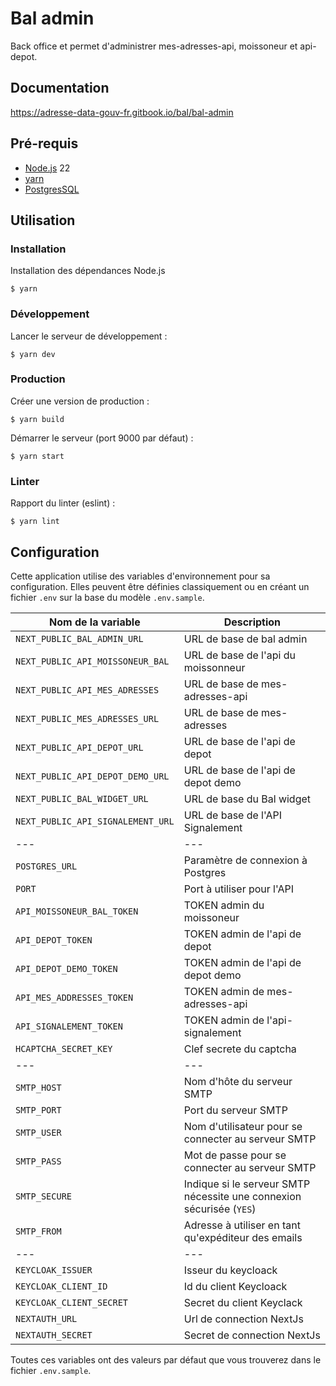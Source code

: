# Bal admin

Back office et permet d'administrer mes-adresses-api, moissoneur et api-depot.

## Documentation

https://adresse-data-gouv-fr.gitbook.io/bal/bal-admin

## Pré-requis

- [Node.js](https://nodejs.org) 22
- [yarn](https://www.yarnpkg.com)
- [PostgresSQL](https://www.postgresql.org/)

## Utilisation

### Installation

Installation des dépendances Node.js

```
$ yarn
```

### Développement

Lancer le serveur de développement :

```
$ yarn dev
```

### Production

Créer une version de production :

```
$ yarn build
```

Démarrer le serveur (port 9000 par défaut) :

```
$ yarn start
```

### Linter

Rapport du linter (eslint) :

```
$ yarn lint
```

## Configuration

Cette application utilise des variables d'environnement pour sa configuration.
Elles peuvent être définies classiquement ou en créant un fichier `.env` sur la base du modèle `.env.sample`.

| Nom de la variable                | Description                                                          |
| --------------------------------- | -------------------------------------------------------------------- |
| `NEXT_PUBLIC_BAL_ADMIN_URL`       | URL de base de bal admin                                             |
| `NEXT_PUBLIC_API_MOISSONEUR_BAL`  | URL de base de l'api du moissonneur                                  |
| `NEXT_PUBLIC_API_MES_ADRESSES`    | URL de base de mes-adresses-api                                      |
| `NEXT_PUBLIC_MES_ADRESSES_URL`    | URL de base de mes-adresses                                          |
| `NEXT_PUBLIC_API_DEPOT_URL`       | URL de base de l'api de depot                                        |
| `NEXT_PUBLIC_API_DEPOT_DEMO_URL`  | URL de base de l'api de depot demo                                   |
| `NEXT_PUBLIC_BAL_WIDGET_URL`      | URL de base du Bal widget                                            |
| `NEXT_PUBLIC_API_SIGNALEMENT_URL` | URL de base de l'API Signalement                                     |
| ---                               | ---                                                                  |
| `POSTGRES_URL`                    | Paramètre de connexion à Postgres                                    |
| `PORT`                            | Port à utiliser pour l'API                                           |
| `API_MOISSONEUR_BAL_TOKEN`        | TOKEN admin du moissoneur                                            |
| `API_DEPOT_TOKEN`                 | TOKEN admin de l'api de depot                                        |
| `API_DEPOT_DEMO_TOKEN`            | TOKEN admin de l'api de depot demo                                   |
| `API_MES_ADDRESSES_TOKEN`         | TOKEN admin de mes-adresses-api                                      |
| `API_SIGNALEMENT_TOKEN`           | TOKEN admin de l'api-signalement                                     |
| `HCAPTCHA_SECRET_KEY`             | Clef secrete du captcha                                              |
| ---                               | ---                                                                  |
| `SMTP_HOST`                       | Nom d'hôte du serveur SMTP                                           |
| `SMTP_PORT`                       | Port du serveur SMTP                                                 |
| `SMTP_USER`                       | Nom d'utilisateur pour se connecter au serveur SMTP                  |
| `SMTP_PASS`                       | Mot de passe pour se connecter au serveur SMTP                       |
| `SMTP_SECURE`                     | Indique si le serveur SMTP nécessite une connexion sécurisée (`YES`) |
| `SMTP_FROM`                       | Adresse à utiliser en tant qu'expéditeur des emails                  |
| ---                               | ---                                                                  |
| `KEYCLOAK_ISSUER`                 | Isseur du keycloack                                                  |
| `KEYCLOAK_CLIENT_ID`              | Id du client Keycloack                                               |
| `KEYCLOAK_CLIENT_SECRET`          | Secret du client Keyclack                                            |
| `NEXTAUTH_URL`                    | Url de connection NextJs                                             |
| `NEXTAUTH_SECRET`                 | Secret de connection NextJs                                          |

Toutes ces variables ont des valeurs par défaut que vous trouverez dans le fichier `.env.sample`.
